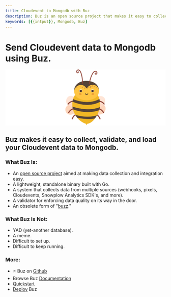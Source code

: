 ```yaml
---
title: Cloudevent to Mongodb with Buz
description: Buz is an open source project that makes it easy to collect, validate, and load Cloudevent data to Mongodb.
keywords: [{{intput}}, Mongodb, Buz]
---
```


# Send Cloudevent data to Mongodb using Buz.

![buzz](../../../static/img/buzz.png)


## Buz makes it easy to collect, validate, and load your Cloudevent data to Mongodb.


### What Buz Is:

- An [open source project](https://github.com/silverton-io/buz) aimed at making data collection and integration easy.
- A lightweight, standalone binary built with Go.
- A system that collects data from multiple sources (webhooks, pixels, Cloudevents, Snowplow Analytics SDK's, and more).
- A validator for enforcing data quality on its way in the door.
- An obsolete form of "[buzz](https://www.merriam-webster.com/dictionary/buzz)."


### What Buz Is Not:

- YAD (yet-another database).
- A meme.
- Difficult to set up.
- Difficult to keep running.


### More:
- ⭐ Buz on [Github](https://github.com/silverton-io/buz)
- Browse Buz [Documentation](/)
- [Quickstart](/examples/quickstart)
- [Deploy](category/deploying-buz) Buz
